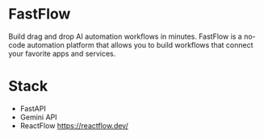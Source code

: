 # FastFlow

Build drag and drop AI automation workflows in minutes. FastFlow is a no-code automation platform that allows you to build workflows that connect your favorite apps and services. 

# Stack

- FastAPI
- Gemini API 
- ReactFlow https://reactflow.dev/